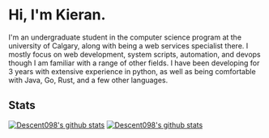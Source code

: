 # Hi, I'm Kieran. 

I'm an undergraduate student in the computer science program at the university of Calgary, along with being a web services specialist there. I mostly focus on web development, system scripts, automation, and devops though I am familiar with a range of other fields. I have been developing for 3 years with extensive experience in python, as well as being comfortable with Java, Go, Rust, and a few other languages.

## Stats
[![Descent098's github stats](https://github-readme-stats.vercel.app/api?username=descent098&layout=compact&theme=dracula&show_icons=true&hide=stars&count_private=true&hide_title=true)](https://github.com/descent098)
[![Descent098's github stats](https://github-readme-stats.vercel.app/api/top-langs/?username=descent098&layout=compact&theme=dracula&hide=html,css)](https://github.com/descent098)

